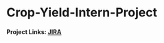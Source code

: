 # Crop-Yield-Intern-Project
#### Project Links: [JIRA](https://jira.boozallencsn.com/browse/MSPA-466)
